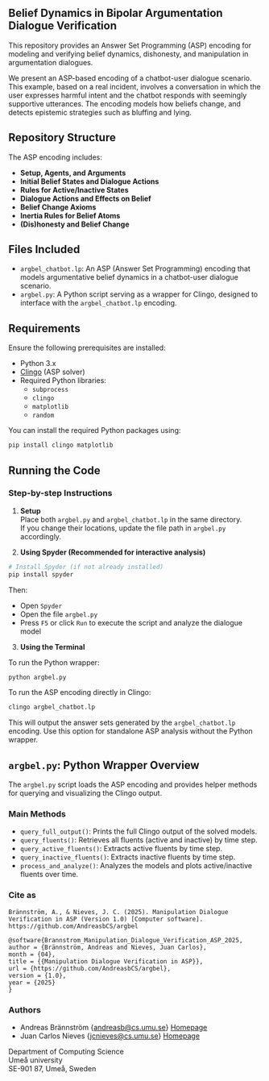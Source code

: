 
## Belief Dynamics in Bipolar Argumentation Dialogue Verification

This repository provides an Answer Set Programming (ASP) encoding  for modeling and verifying belief dynamics, dishonesty, and manipulation in argumentation dialogues.

We present an ASP-based encoding of a chatbot-user dialogue scenario. This example, based on a real incident, involves a conversation in which the user expresses harmful intent and the chatbot responds with seemingly supportive utterances. The encoding models how beliefs change, and detects epistemic strategies such as bluffing and lying.


## Repository Structure

The ASP encoding includes:

- **Setup, Agents, and Arguments**
- **Initial Belief States and Dialogue Actions**
- **Rules for Active/Inactive States**
- **Dialogue Actions and Effects on Belief**
- **Belief Change Axioms**
- **Inertia Rules for Belief Atoms**
- **(Dis)honesty and Belief Change**

## Files Included

- `argbel_chatbot.lp`: An ASP (Answer Set Programming) encoding that models argumentative belief dynamics in a chatbot-user dialogue scenario.
- `argbel.py`: A Python script serving as a wrapper for Clingo, designed to interface with the `argbel_chatbot.lp` encoding.

## Requirements

Ensure the following prerequisites are installed:

- Python 3.x
- [Clingo](https://potassco.org/clingo/) (ASP solver)
- Required Python libraries:
  - `subprocess`
  - `clingo`
  - `matplotlib`
  - `random`

You can install the required Python packages using:

```bash
pip install clingo matplotlib
```

## Running the Code

### Step-by-step Instructions

1. **Setup**  
   Place both `argbel.py` and `argbel_chatbot.lp` in the same directory.  
   If you change their locations, update the file path in `argbel.py` accordingly.

2. **Using Spyder (Recommended for interactive analysis)**

```bash
# Install Spyder (if not already installed)
pip install spyder
```

Then:

- Open `Spyder`
- Open the file `argbel.py`
- Press `F5` or click `Run` to execute the script and analyze the dialogue model

3. **Using the Terminal**

To run the Python wrapper:

```bash
python argbel.py
```

To run the ASP encoding directly in Clingo:

```bash
clingo argbel_chatbot.lp
```

This will output the answer sets generated by the `argbel_chatbot.lp` encoding. Use this option for standalone ASP analysis without the Python wrapper.

## `argbel.py`: Python Wrapper Overview

The `argbel.py` script loads the ASP encoding and provides helper methods for querying and visualizing the Clingo output.

### Main Methods

- `query_full_output()`: Prints the full Clingo output of the solved models.
- `query_fluents()`: Retrieves all fluents (active and inactive) by time step.
- `query_active_fluents()`: Extracts active fluents by time step.
- `query_inactive_fluents()`: Extracts inactive fluents by time step.
- `process_and_analyze()`: Analyzes the models and plots active/inactive fluents over time.

### Cite as
```
Brännström, A., & Nieves, J. C. (2025). Manipulation Dialogue Verification in ASP (Version 1.0) [Computer software]. https://github.com/AndreasbCS/argbel
```
```
@software{Brannstrom_Manipulation_Dialogue_Verification_ASP_2025,
author = {Brännström, Andreas and Nieves, Juan Carlos},
month = {04},
title = {{Manipulation Dialogue Verification in ASP}},
url = {https://github.com/AndreasbCS/argbel},
version = {1.0},
year = {2025}
}
```

### Authors

* Andreas Brännström {andreasb@cs.umu.se} [Homepage](https://people.cs.umu.se/andreasb/)
* Juan Carlos Nieves {jcnieves@cs.umu.se} [Homepage](https://www.umu.se/en/staff/juan-carlos-nieves/)

Department of Computing Science  
Umeå university  
SE-901 87, Umeå, Sweden  

